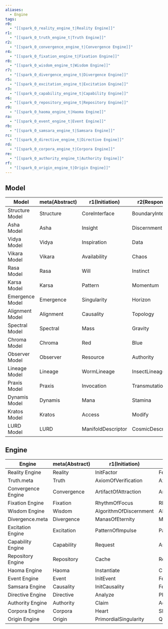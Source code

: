 ```yaml
---
aliases:
  - Engine
tags:
r0:
  - "[[spark_0_reality_engine_t|Reality Engine]]"
r1:
  - "[[spark_0_truth_engine_t|Truth Engine]]"
r2:
  - "[[spark_0_convergence_engine_t|Convergence Engine]]"
r4:
  - "[[spark_0_fixation_engine_t|Fixation Engine]]"
r8:
  - "[[spark_0_wisdom_engine_t|Wisdom Engine]]"
r7:
  - "[[spark_0_divergence_engine_t|Divergence Engine]]"
r5:
  - "[[spark_0_excitation_engine_t|Excitation Engine]]"
r3:
  - "[[spark_0_capability_engine_t|Capability Engine]]"
r6:
  - "[[spark_0_repository_engine_t|Repository Engine]]"
r9:
  - "[[spark_0_haoma_engine_t|Haoma Engine]]"
ra:
  - "[[spark_0_event_engine_t|Event Engine]]"
rb:
  - "[[spark_0_samsara_engine_t|Samsara Engine]]"
rc:
  - "[[spark_0_directive_engine_t|Directive Engine]]"
rd:
  - "[[spark_0_corpora_engine_t|Corpora Engine]]"
re:
  - "[[spark_0_authority_engine_t|Authority Engine]]"
rf:
  - "[[spark_0_origin_engine_t|Origin Engine]]"
---
```


## Model

| Model           | meta(Abstract) | r1(Initiation)     | r2(Response)      | r4(Integration)     | r8(Reflection)    | r7(Consolidation) | r5(Propagation)      | r3(Thesis)           | r6(Antithesis)      | r9(Synthesis)         | receive(Potential)  | send(Manifest)   | dispatch(Why\|Who)  | commit(What\|How) | serve(When\|Where) | exec(Which)       |
| --------------- | -------------- | ------------------ | ----------------- | ------------------- | ----------------- | ----------------- | -------------------- | -------------------- | ------------------- | --------------------- | ------------------- | ---------------- | ------------------- | ----------------- | ------------------ | ----------------- |
| Structure Model | Structure      | CoreInterface      | BoundaryInterface | ProjectionInterface | EssenceInterface  | FormInterface     | HarmonyInterface     | PersistenceInterface | FlowInterface       | CoherenceInterface    | Blueprint           | Revision         | LineageInterface    | CorpusInterface   | LURDInterface      | Manifestation     |
| Asha Model      | Asha           | Insight            | Discernment       | Comprehension       | Clarity           | Integrity         | Sincerity            | Conviction           | Judgement           | Principle             | Truth               | Wisdom           | Adjudication        | Covenant          | Guidance           | Credibility       |
| Vidya Model     | Vidya          | Inspiration        | Data              | Pattern             | Algorithm         | Theorem           | Model                | Hypothesis           | Theory              | Paradigm              | Concept             | Context          | Interpretation      | Framework         | Education          | Logos             |
| Vikara Model    | Vikara         | Availability       | Chaos             | Destruction         | Capacity          | Order             | Creation             | Luck                 | Faith               | Destiny               | Divergence          | Convergence      | Catalysis           | Contract          | Providence         | Variability       |
| Rasa Model      | Rasa           | Will               | Instinct          | Drift               | Intuition         | Expression        | Resonance            | Hope                 | Despair             | Love                  | Desire              | Emotion          | Expression          | Devotion          | Compassion         | Pathos            |
| Karsa Model     | Karsa          | Pattern            | Momentum          | Spatial             | Rhythm            | Inertia           | Temporal             | Birth                | Death               | Life                  | Fixation            | Excitation       | Initiation          | Continuation      | Reincarnation      | Spatiotemporal    |
| Emergence Model | Emergence      | Singularity        | Horizon           | Attribute           | Recursion         | Awareness         | Property             | Potential            | Threshold           | Actuality             | Essence             | Presence         | Interface           | Embodiment        | Manifest           | Phenomenon        |
| Alignment Model | Alignment      | Causality          | Topology          | Dimensionality      | Void              | Phase             | Logic                | Charge               | Parity              | Time                  | Unity               | Diversity        | Quintessence        | Superposition     | Entanglement       | Wavefunction      |
| Spectral Model  | Spectral       | Mass               | Gravity           | Energy              | Flux              | Spin              | SpeedOfCausality     | Inertia              | Momentum            | Quanta                | Oscillation         | Interference     | Resonance           | StateChange       | Emission           | Spectrum          |
| Chroma Model    | Chroma         | Red                | Blue              | Green               | Cyan              | Magenta           | Yellow               | ZeroChroma           | FullChroma          | Gray                  | Gold                | Silver           | Charge              | Pigment           | Hue                | Chromatic         |
| Observer Model  | Observer       | Resource           | Authority         | Relation            | Axiom             | Knowledge         | Lineage              | Assumption           | Suggestion          | Perception            | Sangkan             | Paran            | Why_Who             | What_How          | When_Where         | Which_Closure     |
| Lineage Model   | Lineage        | WormLineage        | InsectLineage     | ChimeraLineage      | SerpentineLineage | NawangLineage     | PawangLineage        | ArachnidLineage      | FelixaLineage       | DraconisLineage       | MineralLineage      | PlantLineage     | CanineLineage       | VulpineLineage    | AvesixLineage      | WorldTreeLineage  |
| Praxis Model    | Praxis         | Invocation         | Transmutation     | Conjuration         | Abjuration        | Divination        | Enchantment          | Intuition            | Theory              | Mastery               | Intent              | Effect           | Method              | Rote              | Ritual             | Ability           |
| Dynamis Model   | Dynamis        | Mana               | Stamina           | Arcane              | Entropic          | Spirit            | Element              | Reserve              | Flow                | Potency               | Voltage             | Current          | Channel             | Reservoir         | Conduit            | LawOfConservation |
| Kratos Model    | Kratos         | Access             | Modify            | Execute             | Delegate          | Own               | Link                 | Inherited            | Earned              | Bestowed              | Petition            | Warrant          | Authorization       | License           | Sanction           | LawOfAuthority    |
| LURD Model      | LURD           | ManifoldDescriptor | CosmicDescriptor  | StellarDescriptor   | PlanarDescriptor  | CradleDescriptor  | MythogenicDescriptor | MaterialDescriptor   | SpiritualDescriptor | InformationDescriptor | DirectiveDescriptor | OriginDescriptor | InterfaceDescriptor | DigitalDescriptor | ManifestDescriptor | Factor            |


## Engine

| Engine             | meta(Abstract) | r1(Initiation)         | r2(Response)        | r4(Integration)          | r8(Reflection)       | r7(Consolidation)     | r5(Propagation)         | r3(Thesis)         | r6(Antithesis)      | r9(Synthesis)    | receive(Potential)   | send(Manifest)        | dispatch(Why\|Who) | commit(What\|How) | serve(When\|Where) | exec(Which)      |
| ------------------ | -------------- | ---------------------- | ------------------- | ------------------------ | -------------------- | --------------------- | ----------------------- | ------------------ | ------------------- | ---------------- | -------------------- | --------------------- | ------------------ | ----------------- | ------------------ | ---------------- |
| Reality Engine     | Reality        | InitFactor             | FeedFactor          | ValidateFactor           | CastFactor           | FinalizeFactor        | PropagateFactor         | Knot               | Monad               | Meaning          | PotentialEventStream | ManifestEventStream   | ContextSwitch      | StateSync         | Continuum          | LawOfReality     |
| Truth.meta         | Truth          | AxiomOfVerification    | AxiomOfEvidence     | AxiomOfDefinition        | AxiomOfConsistency   | AxiomOfRecognition    | AxiomOfAuthenticity     | CrestOfObjectivity | CrestOfBoundary     | CrestOfClarity   | RaimentOfTruth       | ArmamentOfTruth       | BodyOfTruth        | SoulOfTruth       | GraceOfTruth       | LawOfTruth       |
| Convergence Engine | Convergence    | ArtifactOfAttraction   | ArtifactOfAlignment | ArtifactOfFusion         | ArtifactOfBalance    | ArtifactOfSynergy     | ArtifactOfHarmony       | CrestOfOrder       | CrestOfCreation     | CrestOfUnity     | RaimentOfConvergence | ArmamentOfConvergence | BodyOfConvergence  | SoulOfConvergence | GraceOfConvergence | LawOfConvergence |
| Fixation Engine    | Fixation       | RhythmOfFocus          | RhythmOfConstraint  | RhythmOfAttachment       | RhythmOfStability    | RhythmOfAccumulation  | RhythmOfInheritance     | CrestOfStatism     | CrestOfDeceleration | CrestOfMatter    | RaimentOfFixation    | ArmamentOfFixation    | BodyOfFixation     | SoulOfFixation    | GraceOfFixation    | LawOfFixation    |
| Wisdom Engine      | Wisdom         | AlgorithmOfDiscernment | AlgorithmOfAnalogy  | AlgorithmOfMemory        | AlgorithmOfForesight | AlgorithmOfAdaptation | AlgorithmOfTransmission | CrestOfComplexity  | CrestOfReflection   | CrestOfInsight   | RaimentOfWisdom      | ArmamentOfWisdom      | BodyOfWisdom       | SoulOfWisdom      | GraceOfWisdom      | LawOfWisdom      |
| Divergence.meta    | Divergence     | ManasOfEternity        | ManasOfInfinity     | ManasOfCausality         | ManasOfProbability   | ManasOfSpacetime      | ManasOfNature           | CrestOfChaos       | CrestOfDestruction  | CrestOfDiversity | RaimentOfDivergence  | ArmamentOfDivergence  | BodyOfDivergence   | SoulOfDivergence  | GraceOfDivergence  | LawOfDivergence  |
| Excitation Engine  | Excitation     | PatternOfImpulse       | PatternOfCatalyst   | PatternOfResonance       | PatternOfExpansion   | PatternOfOscillation  | PatternOfPropagation    | CrestOfDynamism    | CrestOfAcceleration | CrestOfVitality  | RaimentOfExcitation  | ArmamentOfExcitation  | BodyOfExcitation   | SoulOfExcitation  | GraceOfExcitation  | LawOfExcitation  |
| Capability Engine  | Capability     | Request                | Assess              | Grant                    | Audit                | Revoke                | Propagate               | Permission         | Entitlement         | Potential        | Petition             | Manifest              | Will               | Charter           | Domain             | LawOfCapability  |
| Repository Engine  | Repository     | Cache                  | Registry            | Archive                  | Buffer               | Database              | Memory                  | Codex              | Log                 | Template         | Subscription         | Publication           | Query              | Transaction       | Replication        | LawOfPersistence |
| Haoma Engine       | Haoma          | Instantiate            | Classification      | Allocation               | Debug                | Compilation           | Mutation                | Primogenitor       | Actor               | Derivative       | Blueprint            | Instance              | Materialization    | Initialization    | Animation          | LawOfFactor      |
| Event Engine       | Event          | InitEvent              | FeedEvent           | ValidateEvent            | CastEvent            | FinalizeEvent         | PropagateEvent          | Origin             | Flow                | Significance     | PotentialEvent       | ActualEvent           | Routing            | Binding           | Reflection         | LawOfProbability |
| Samsara Engine     | Causality      | InitCausality          | FeedCausality       | ValidateCausality        | CastCausality        | FinalizeCausality     | PropagateCausality      | Karma              | Dharma              | Nirvana          | Vertices             | Edges                 | Graph              | KarmicImprint     | Samsara            | LawOfCausality   |
| Directive Engine   | Directive      | Analyze                | Plan                | Execute                  | Monitor              | Adapt                 | Optimize                | CodexOfDirective   | Judge               | Learn            | Goal                 | Action                | Strategy           | Tactic            | Command            | LawOfDirective   |
| Authority Engine   | Authority      | Claim                  | Adjudicate          | Decree                   | Review               | Amend                 | Proclaim                | Right              | Title               | Sovereignty      | Plea                 | Edict                 | Jurisdiction       | Contract          | Court              | LawOfAuthority   |
| Corpora Engine     | Corpora        | Heart                  | Shell               | AstralBody               | SpiritualBody        | MaterialBody          | Ego                     | Instinct           | Intent              | Intuition        | Force                | Field                 | Mind               | CelestialBody     | Corpus             | LawOfCorpora     |
| Origin Engine      | Origin         | PrimordialSingularity  | QuantumFoam         | TheFirstSymmetryBreaking | TheFirstRecursion    | TheFirstObservation   | TheFirstCause           | Symmetry           | Frequency           | Manifold         | Manthan              | Chaotic               | Genesis            | Annal             | Source             | LawOfEmergence   |

